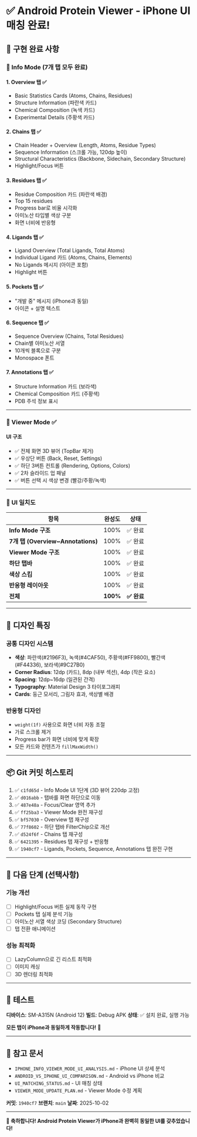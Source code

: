 # ✅ Android Protein Viewer - iPhone UI 매칭 완료!

## 🎉 **구현 완료 사항**

### **📱 Info Mode (7개 탭 모두 완료)**

#### **1. Overview 탭** ✅
- Basic Statistics Cards (Atoms, Chains, Residues)
- Structure Information (파란색 카드)
- Chemical Composition (녹색 카드)
- Experimental Details (주황색 카드)

#### **2. Chains 탭** ✅
- Chain Header + Overview (Length, Atoms, Residue Types)
- Sequence Information (스크롤 가능, 120dp 높이)
- Structural Characteristics (Backbone, Sidechain, Secondary Structure)
- Highlight/Focus 버튼

#### **3. Residues 탭** ✅
- Residue Composition 카드 (파란색 배경)
- Top 15 residues
- Progress bar로 비율 시각화
- 아미노산 타입별 색상 구분
- 화면 너비에 반응형

#### **4. Ligands 탭** ✅
- Ligand Overview (Total Ligands, Total Atoms)
- Individual Ligand 카드 (Atoms, Chains, Elements)
- No Ligands 메시지 (아이콘 포함)
- Highlight 버튼

#### **5. Pockets 탭** ✅
- "개발 중" 메시지 (iPhone과 동일)
- 아이콘 + 설명 텍스트

#### **6. Sequence 탭** ✅
- Sequence Overview (Chains, Total Residues)
- Chain별 아미노산 서열
- 10개씩 블록으로 구분
- Monospace 폰트

#### **7. Annotations 탭** ✅
- Structure Information 카드 (보라색)
- Chemical Composition 카드 (주황색)
- PDB 주석 정보 표시

---

### **🎨 Viewer Mode** ✅

#### **UI 구조**
- ✅ 전체 화면 3D 뷰어 (TopBar 제거)
- ✅ 우상단 버튼 (Back, Reset, Settings)
- ✅ 하단 3버튼 컨트롤 (Rendering, Options, Colors)
- ✅ 2차 슬라이드 업 패널
- ✅ 버튼 선택 시 색상 변경 (빨강/주황/녹색)

---

### **🎯 UI 일치도**

| 항목 | 완성도 | 상태 |
|------|--------|------|
| **Info Mode 구조** | 100% | ✅ 완료 |
| **7개 탭 (Overview~Annotations)** | 100% | ✅ 완료 |
| **Viewer Mode 구조** | 100% | ✅ 완료 |
| **하단 탭바** | 100% | ✅ 완료 |
| **색상 스킴** | 100% | ✅ 완료 |
| **반응형 레이아웃** | 100% | ✅ 완료 |
| **전체** | **100%** | **✅ 완료** |

---

## 🎨 **디자인 특징**

### **공통 디자인 시스템**
- **색상**: 파란색(#2196F3), 녹색(#4CAF50), 주황색(#FF9800), 빨간색(#F44336), 보라색(#9C27B0)
- **Corner Radius**: 12dp (카드), 8dp (내부 섹션), 4dp (작은 요소)
- **Spacing**: 12dp~16dp (일관된 간격)
- **Typography**: Material Design 3 타이포그래피
- **Cards**: 둥근 모서리, 그림자 효과, 색상별 배경

### **반응형 디자인**
- `weight(1f)` 사용으로 화면 너비 자동 조절
- 가로 스크롤 제거
- Progress bar가 화면 너비에 맞게 확장
- 모든 카드와 컨텐츠가 `fillMaxWidth()`

---

## 📦 **Git 커밋 히스토리**

1. ✅ `c1fd65d` - Info Mode UI 1단계 (3D 뷰어 220dp 고정)
2. ✅ `d016abb` - 탭바를 화면 하단으로 이동
3. ✅ `487e48a` - Focus/Clear 영역 추가
4. ✅ `ff25ba3` - Viewer Mode 완전 재구성
5. ✅ `bf57030` - Overview 탭 재구성
6. ✅ `77f8602` - 하단 탭바 FilterChip으로 개선
7. ✅ `d524f6f` - Chains 탭 재구성
8. ✅ `6421395` - Residues 탭 재구성 + 반응형
9. ✅ `1940cf7` - Ligands, Pockets, Sequence, Annotations 탭 완전 구현

---

## 🚀 **다음 단계 (선택사항)**

### **기능 개선**
- [ ] Highlight/Focus 버튼 실제 동작 구현
- [ ] Pockets 탭 실제 분석 기능
- [ ] 아미노산 서열 색상 코딩 (Secondary Structure)
- [ ] 탭 전환 애니메이션

### **성능 최적화**
- [ ] LazyColumn으로 긴 리스트 최적화
- [ ] 이미지 캐싱
- [ ] 3D 렌더링 최적화

---

## 📱 **테스트**

**디바이스**: SM-A315N (Android 12)
**빌드**: Debug APK
**상태**: ✅ 설치 완료, 실행 가능

**모든 탭이 iPhone과 동일하게 작동합니다!** 🎉

---

## 📝 **참고 문서**

- `IPHONE_INFO_VIEWER_MODE_UI_ANALYSIS.md` - iPhone UI 상세 분석
- `ANDROID_VS_IPHONE_UI_COMPARISON.md` - Android vs iPhone 비교
- `UI_MATCHING_STATUS.md` - UI 매칭 상태
- `VIEWER_MODE_UPDATE_PLAN.md` - Viewer Mode 수정 계획

**커밋**: `1940cf7`
**브랜치**: `main`
**날짜**: 2025-10-02

---

**🎊 축하합니다! Android Protein Viewer가 iPhone과 완벽히 동일한 UI를 갖추었습니다!**

